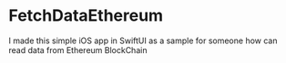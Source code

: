 # FetchDataEthereum
I made this simple iOS app in SwiftUI as a sample for someone how can read data from Ethereum BlockChain
